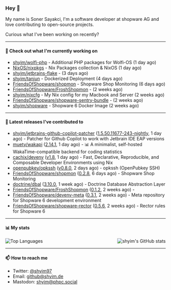 ### Hey 👋

My name is Soner Sayakci, I'm a software developer at shopware AG and love contributing to open-source projects.

Curious what I've been working on recently?

---

#### 👷 Check out what I'm currently working on

- [shyim/wolfi-php](https://github.com/shyim/wolfi-php) - Additional PHP packages for Wolfi-OS (1 day ago)
- [NixOS/nixpkgs](https://github.com/NixOS/nixpkgs) - Nix Packages collection &amp; NixOS (1 day ago)
- [shyim/jetbrains-flake](https://github.com/shyim/jetbrains-flake) -  (3 days ago)
- [shyim/tanjun](https://github.com/shyim/tanjun) - Dockerized Deployment (4 days ago)
- [FriendsOfShopware/shopmon](https://github.com/FriendsOfShopware/shopmon) - Shopware Shop Monitoring (6 days ago)
- [FriendsOfShopware/FroshShopmon](https://github.com/FriendsOfShopware/FroshShopmon) -  (2 weeks ago)
- [shyim/nixcfg](https://github.com/shyim/nixcfg) - My Nix config for my Macbook and Server (2 weeks ago)
- [FriendsOfShopware/shopware-sentry-bundle](https://github.com/FriendsOfShopware/shopware-sentry-bundle) -  (2 weeks ago)
- [shyim/shopware](https://github.com/shyim/shopware) - Shopware 6 Docker Image (2 weeks ago)

---

#### 🔭 Latest releases I've contributed to

- [shyim/jetbrains-github-copilot-patcher](https://github.com/shyim/jetbrains-github-copilot-patcher) ([1.5.50.11677-243-nightly](https://github.com/shyim/jetbrains-github-copilot-patcher/releases/tag/1.5.50.11677-243-nightly), 1 day ago) - Patcher for Github Copilot to work with Jetbrain IDE EAP versions
- [muety/wakapi](https://github.com/muety/wakapi) ([2.14.1](https://github.com/muety/wakapi/releases/tag/2.14.1), 1 day ago) - 📊 A minimalist, self-hosted WakaTime-compatible backend for coding statistics
- [cachix/devenv](https://github.com/cachix/devenv) ([v1.8](https://github.com/cachix/devenv/releases/tag/v1.8), 1 day ago) - Fast, Declarative, Reproducible, and Composable Developer Environments using Nix
- [openpubkey/opkssh](https://github.com/openpubkey/opkssh) ([v0.8.0](https://github.com/openpubkey/opkssh/releases/tag/v0.8.0), 2 days ago) - opkssh (OpenPubkey SSH)
- [FriendsOfShopware/shopmon](https://github.com/FriendsOfShopware/shopmon) ([0.2.8](https://github.com/FriendsOfShopware/shopmon/releases/tag/0.2.8), 6 days ago) - Shopware Shop Monitoring
- [doctrine/dbal](https://github.com/doctrine/dbal) ([3.10.0](https://github.com/doctrine/dbal/releases/tag/3.10.0), 1 week ago) - Doctrine Database Abstraction Layer
- [FriendsOfShopware/FroshShopmon](https://github.com/FriendsOfShopware/FroshShopmon) ([0.1.2](https://github.com/FriendsOfShopware/FroshShopmon/releases/tag/0.1.2), 2 weeks ago) - 
- [FriendsOfShopware/devenv-meta](https://github.com/FriendsOfShopware/devenv-meta) ([0.3.1](https://github.com/FriendsOfShopware/devenv-meta/releases/tag/0.3.1), 2 weeks ago) - Meta repository for Shopware 6 development environment
- [FriendsOfShopware/shopware-rector](https://github.com/FriendsOfShopware/shopware-rector) ([0.5.6](https://github.com/FriendsOfShopware/shopware-rector/releases/tag/0.5.6), 2 weeks ago) - Rector rules for Shopware 6

---

#### 📊 My stats

<img align="right" alt="shyim's GitHub stats" src="https://github-readme-stats.vercel.app/api?username=shyim&count_private=1&show_icons=true&" />

![Top Languages](https://github-readme-stats.vercel.app/api/top-langs/?username=shyim)

---

#### 📫 How to reach me

- Twitter: [@shyim97](https://twitter.com/shyim97)
- Email: [github@shyim.de](mailto://github@shyim.de)
- Mastodon: <a rel="me" href="https://phpc.social/@shyim">shyim@phpc.social</a>
